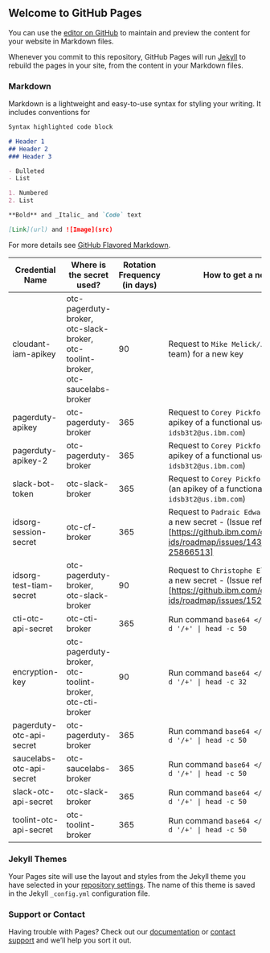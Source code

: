 ## Welcome to GitHub Pages

You can use the [editor on GitHub](https://github.com/kaushalnavneet/coursera-js/edit/master/README.md) to maintain and preview the content for your website in Markdown files.

Whenever you commit to this repository, GitHub Pages will run [Jekyll](https://jekyllrb.com/) to rebuild the pages in your site, from the content in your Markdown files.

### Markdown

Markdown is a lightweight and easy-to-use syntax for styling your writing. It includes conventions for

```markdown
Syntax highlighted code block

# Header 1
## Header 2
### Header 3

- Bulleted
- List

1. Numbered
2. List

**Bold** and _Italic_ and `Code` text

[Link](url) and ![Image](src)
```

For more details see [GitHub Flavored Markdown](https://guides.github.com/features/mastering-markdown/).

| Credential Name          | Where is the secret used?                                                        | Rotation Frequency (in days) | How to get a new secret? |
| ------------------------ | -------------------------------------------------------------------------------- | ---------------------------- | ---------------------------------- |
| cloudant-iam-apikey      | otc-pagerduty-broker, otc-slack-broker, otc-toolint-broker, otc-saucelabs-broker | 90                           | Request to `Mike Melick/Joel Cayne` (Core team) for a new key |
| pagerduty-apikey         | otc-pagerduty-broker                                                             | 365                          | Request to `Corey Pickford` for a new key (an apikey of a functional user `idsb3t2@us.ibm.com`) |
| pagerduty-apikey-2       | otc-pagerduty-broker                                                             | 365                          | Request to `Corey Pickford` for a new key (an apikey of a functional user `idsb3t2@us.ibm.com`) |
| slack-bot-token          | otc-slack-broker                                                                 | 365                          | Request to `Corey Pickford` for a new token (an apikey of a functional user `idsb3t2@us.ibm.com`) |
| idsorg-session-secret    | otc-cf-broker                                                                    | 365                          | Request to `Padraic Edwards` (Setup team) for a new secret - (Issue reference)[https://github.ibm.com/org-ids/roadmap/issues/14391#issuecomment-25866513] |
| idsorg-test-tiam-secret  | otc-pagerduty-broker, otc-slack-broker                                           | 90                           | Request to `Christophe Elek` (Core team) for a new secret - (Issue reference)[https://github.ibm.com/org-ids/roadmap/issues/15210] | 
| cti-otc-api-secret       | otc-cti-broker                                                                   | 365                          | Run command `base64 </dev/urandom \| tr -d '/+' \| head -c 50` |
| encryption-key           | otc-pagerduty-broker, otc-toolint-broker, otc-cti-broker                         | 90                           | Run command ` base64 </dev/urandom \| tr -d '/+' \| head -c 32 ` |
| pagerduty-otc-api-secret | otc-pagerduty-broker                                                             | 365                          | Run command `base64 </dev/urandom \| tr -d '/+' \| head -c 50` |
| saucelabs-otc-api-secret | otc-saucelabs-broker                                                             | 365                          | Run command `base64 </dev/urandom \| tr -d '/+' \| head -c 50` |
| slack-otc-api-secret     | otc-slack-broker                                                                 | 365                          | Run command `base64 </dev/urandom \| tr -d '/+' \| head -c 50` |
| toolint-otc-api-secret   | otc-toolint-broker                                                               | 365                          | Run command `base64 </dev/urandom \| tr -d '/+' \| head -c 50` |

### Jekyll Themes

Your Pages site will use the layout and styles from the Jekyll theme you have selected in your [repository settings](https://github.com/kaushalnavneet/coursera-js/settings). The name of this theme is saved in the Jekyll `_config.yml` configuration file.

### Support or Contact

Having trouble with Pages? Check out our [documentation](https://help.github.com/categories/github-pages-basics/) or [contact support](https://github.com/contact) and we’ll help you sort it out.
